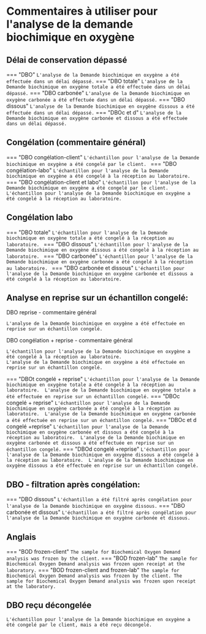 # Commentaires à utiliser pour l'analyse de la demande biochimique en oxygène

## Délai de conservation dépassé


=== "DBO"
    ```
    L'analyse de la Demande biochimique en oxygène a été effectuée dans un délai dépassé.
    ```
=== "DBO totale"
    ```
    L'analyse de la Demande biochimique en oxygène totale a été effectuée dans un délai dépassé.
    ```
=== "DBO carbonée"
    ```
    L'analyse de la Demande biochimique en oxygène carbonée a été effectuée dans un délai dépassé.
    ```
=== "DBO dissous"
    ```
    L'analyse de la Demande biochimique en oxygène dissous a été effectuée dans un délai dépassé.
    ```
=== "DBOc et d"
    ```
    L'analyse de la Demande biochimique en oxygène carbonée et dissous a été effectuée dans un délai dépassé.
    ```



## Congélation (commentaire général)
=== "DBO congélation-client"
    ```
    L'échantillon pour l'analyse de la Demande biochimique en oxygène a été congelé par le client. 
    ```
=== "DBO congélation-labo"
    ```
    L'échantillon pour l'analyse de la Demande biochimique en oxygène a été congelé à la réception au laboratoire. 
    ```
=== "DBO congélation-client et labo"
    ```
    L'échantillon pour l'analyse de la Demande biochimique en oxygène a été congelé par le client.
    L'échantillon pour l'analyse de la Demande biochimique en oxygène a été congelé à la réception au laboratoire. 
    ```

## Congélation labo 

=== "DBO totale"
    ```
    L'échantillon pour l'analyse de la Demande biochimique en oxygène totale a été congelé à la réception au laboratoire. 
    ```
=== "DBO dissous"
    ```
    L'échantillon pour l'analyse de la Demande biochimique en oxygène dissous a été congelé à la réception au laboratoire. 
    ```
=== "DBO carbonée"
    ```
    L'échantillon pour l'analyse de la Demande biochimique en oxygène carbonée a été congelé à la réception au laboratoire. 
    ```
=== "DBO carbonée et dissous"
    ```
    L'échantillon pour l'analyse de la Demande biochimique en oxygène carbonée et dissous a été congelé à la réception au laboratoire. 
    ```

## Analyse en reprise sur un échantillon congelé:

DBO reprise - commentaire général
```
L'analyse de la Demande biochimique en oxygène a été effectuée en reprise sur un échantillon congelé.
```
DBO congélation + reprise - commentaire général
```
L'échantillon pour l'analyse de la Demande biochimique en oxygène a été congelé à la réception au laboratoire. 
L'analyse de la Demande biochimique en oxygène a été effectuée en reprise sur un échantillon congelé.
```
=== "DBOt congelé + reprise"
    ```
    L'échantillon pour l'analyse de la Demande biochimique en oxygène totale a été congelé à la réception au laboratoire. 
    L'analyse de la Demande biochimique en oxygène totale a été effectuée en reprise sur un échantillon congelé.
    ```
=== "DBOc congelé + reprise"
    ```
    L'échantillon pour l'analyse de la Demande biochimique en oxygène carbonée a été congelé à la réception au laboratoire. 
    L'analyse de la Demande biochimique en oxygène carbonée a été effectuée en reprise sur un échantillon congelé.
    ```
=== "DBOc et d congelé +reprise"
    ```
    L'échantillon pour l'analyse de la Demande biochimique en oxygène carbonée et dissous a été congelé à la réception au laboratoire. 
    L'analyse de la Demande biochimique en oxygène carbonée et dissous a été effectuée en reprise sur un échantillon congelé.
    ```
=== "DBOd congelé +reprise"
    ```
    L'échantillon pour l'analyse de la Demande biochimique en oxygène dissous a été congelé à la réception au laboratoire. 
    L'analyse de la Demande biochimique en oxygène dissous a été effectuée en reprise sur un échantillon congelé.
    ```
## DBO - filtration après congélation:
=== "DBO dissous"
    ```
    L'échantillon a été filtré après congélation pour l'analyse de la Demande biochimique en oxygène dissous.
    ```
=== "DBO carbonée et dissous"
    ```
    L'échantillon a été filtré après congélation pour l'analyse de la Demande biochimique en oxygène carbonée et dissous.
    ```

## Anglais
=== "BOD frozen-client"
    ```
    The sample for Biochemical Oxygen Demand analysis was frozen by the client.
    ```
=== "BOD frozen-lab"
    ```
    The sample for Biochemical Oxygen Demand analysis was frozen upon receipt at the laboratory.
    ```
=== "BOD frozen-client and frozen-lab"
    ```
    The sample for Biochemical Oxygen Demand analysis was frozen by the client.
    The sample for Biochemical Oxygen Demand analysis was frozen upon receipt at the laboratory.
    ```
## DBO reçu décongelée
```
L'échantillon pour l'analyse de la Demande biochimique en oxygène a été congelé par le client, mais a été reçu décongelé.
```
